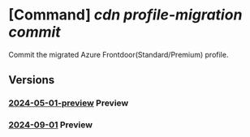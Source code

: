 # [Command] _cdn profile-migration commit_

Commit the migrated Azure Frontdoor(Standard/Premium) profile.

## Versions

### [2024-05-01-preview](/Resources/mgmt-plane/L3N1YnNjcmlwdGlvbnMve30vcmVzb3VyY2Vncm91cHMve30vcHJvdmlkZXJzL21pY3Jvc29mdC5jZG4vcHJvZmlsZXMve30vbWlncmF0aW9uY29tbWl0/2024-05-01-preview.xml) **Preview**

<!-- mgmt-plane /subscriptions/{}/resourcegroups/{}/providers/microsoft.cdn/profiles/{}/migrationcommit 2024-05-01-preview -->

### [2024-09-01](/Resources/mgmt-plane/L3N1YnNjcmlwdGlvbnMve30vcmVzb3VyY2Vncm91cHMve30vcHJvdmlkZXJzL21pY3Jvc29mdC5jZG4vcHJvZmlsZXMve30vbWlncmF0aW9uY29tbWl0/2024-09-01.xml) **Preview**

<!-- mgmt-plane /subscriptions/{}/resourcegroups/{}/providers/microsoft.cdn/profiles/{}/migrationcommit 2024-09-01 -->
